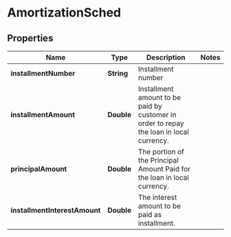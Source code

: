 # AmortizationSched

## Properties
Name | Type | Description | Notes
------------ | ------------- | ------------- | -------------
**installmentNumber** | **String** | Installment number | 
**installmentAmount** | **Double** | Installment amount to be paid by customer in order to repay the loan in local currency. | 
**principalAmount** | **Double** | The portion of the Principal Amount Paid for the loan in local currency. | 
**installmentInterestAmount** | **Double** | The interest  amount to be paid as installment. | 
